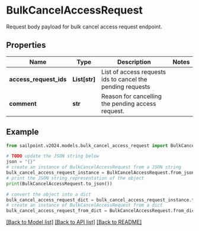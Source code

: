 # BulkCancelAccessRequest

Request body payload for bulk cancel access request endpoint.

## Properties

Name | Type | Description | Notes
------------ | ------------- | ------------- | -------------
**access_request_ids** | **List[str]** | List of access requests ids to cancel the pending requests | 
**comment** | **str** | Reason for cancelling the pending access request. | 

## Example

```python
from sailpoint.v2024.models.bulk_cancel_access_request import BulkCancelAccessRequest

# TODO update the JSON string below
json = "{}"
# create an instance of BulkCancelAccessRequest from a JSON string
bulk_cancel_access_request_instance = BulkCancelAccessRequest.from_json(json)
# print the JSON string representation of the object
print(BulkCancelAccessRequest.to_json())

# convert the object into a dict
bulk_cancel_access_request_dict = bulk_cancel_access_request_instance.to_dict()
# create an instance of BulkCancelAccessRequest from a dict
bulk_cancel_access_request_from_dict = BulkCancelAccessRequest.from_dict(bulk_cancel_access_request_dict)
```
[[Back to Model list]](../README.md#documentation-for-models) [[Back to API list]](../README.md#documentation-for-api-endpoints) [[Back to README]](../README.md)


